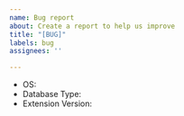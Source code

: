 ```yaml
---
name: Bug report
about: Create a report to help us improve
title: "[BUG]"
labels: bug
assignees: ''

---
```


<!-- In order for the author to solve the problem, please add your operating system and database type -->

- OS:
- Database Type:
- Extension Version:
